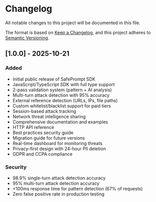 # Changelog

All notable changes to this project will be documented in this file.

The format is based on [Keep a Changelog](https://keepachangelog.com/en/1.0.0/),
and this project adheres to [Semantic Versioning](https://semver.org/spec/v2.0.0.html).

## [1.0.0] - 2025-10-21

### Added
- Initial public release of SafePrompt SDK
- JavaScript/TypeScript SDK with full type support
- 2-pass validation system (pattern + AI analysis)
- Multi-turn attack detection with 95% accuracy
- External reference detection (URLs, IPs, file paths)
- Custom whitelist/blacklist support for paid tiers
- Session-based attack tracking
- Network threat intelligence sharing
- Comprehensive documentation and examples
- HTTP API reference
- Best practices security guide
- Migration guide for future versions
- Real-time dashboard for monitoring threats
- Privacy-first design with 24-hour PII deletion
- GDPR and CCPA compliance

### Security
- 98.9% single-turn attack detection accuracy
- 95% multi-turn attack detection accuracy
- <100ms response time for pattern detection (67% of requests)
- Zero false positive rate in production testing

